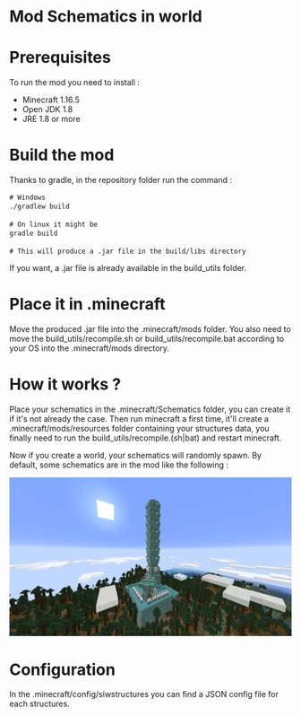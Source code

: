 # Mod Schematics in world

# Prerequisites
To run the mod you need to install :

- Minecraft 1.16.5
- Open JDK 1.8
- JRE 1.8 or more

# Build the mod
Thanks to gradle, in the repository folder run the command :
```
# Windows
./gradlew build

# On linux it might be
gradle build

# This will produce a .jar file in the build/libs directory
```
If you want, a .jar file is already available in the build_utils folder.

# Place it in .minecraft
Move the produced .jar file into the .minecraft/mods folder. You also need to move the build_utils/recompile.sh or build_utils/recompile.bat according to your OS into the .minecraft/mods directory.

# How it works ?
Place your schematics in the .minecraft/Schematics folder, you can create it if it's not already the case. Then run minecraft a first time, it'll create a .minecraft/mods/resources folder containing your structures data, you finally need to run the build_utils/recompile.(sh|bat) and restart minecraft.

Now if you create a world, your schematics will randomly spawn. By default, some schematics are in the mod like the following :

![Huge tower image](https://raw.githubusercontent.com/KinderPinGuiin/schematics-in-world/master/tower.png)

# Configuration
In the .minecraft/config/siwstructures you can find a JSON config file for each structures.
